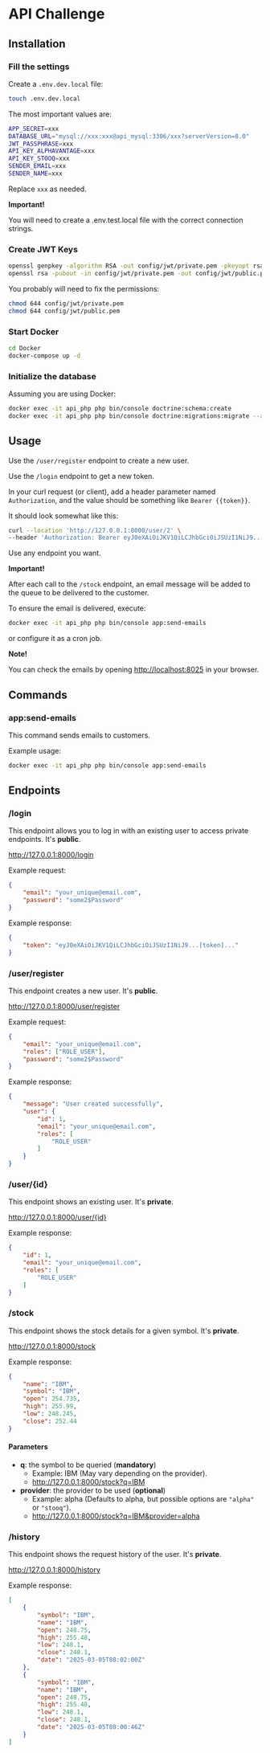 # API Challenge

## Installation

### Fill the settings

Create a `.env.dev.local` file:

~~~bash
touch .env.dev.local
~~~

The most important values are:

~~~bash
APP_SECRET=xxx
DATABASE_URL="mysql://xxx:xxx@api_mysql:3306/xxx?serverVersion=8.0"
JWT_PASSPHRASE=xxx
API_KEY_ALPHAVANTAGE=xxx
API_KEY_STOOQ=xxx
SENDER_EMAIL=xxx
SENDER_NAME=xxx
~~~

Replace `xxx` as needed.

**Important!**

You will need to create a .env.test.local file with the correct connection strings.

### Create JWT Keys

~~~bash
openssl genpkey -algorithm RSA -out config/jwt/private.pem -pkeyopt rsa_keygen_bits:4096
openssl rsa -pubout -in config/jwt/private.pem -out config/jwt/public.pem
~~~

You probably will need to fix the permissions:

~~~bash
chmod 644 config/jwt/private.pem
chmod 644 config/jwt/public.pem
~~~

### Start Docker

~~~bash
cd Docker
docker-compose up -d
~~~

### Initialize the database

Assuming you are using Docker:

~~~bash
docker exec -it api_php php bin/console doctrine:schema:create
docker exec -it api_php php bin/console doctrine:migrations:migrate --all-or-nothing --no-interaction
~~~

## Usage

Use the `/user/register` endpoint to create a new user.

Use the `/login` endpoint to get a new token.

In your curl request (or client), add a header parameter named `Authorization`, and the value should be something like `Bearer {{token}}`.

It should look somewhat like this:

~~~bash
curl --location 'http://127.0.0.1:8000/user/2' \
--header 'Authorization: Bearer eyJ0eXAiOiJKV1QiLCJhbGciOiJSUzI1NiJ9...[token]...'
~~~

Use any endpoint you want.

**Important!**

After each call to the `/stock` endpoint, an email message will be added to the queue to be delivered to the customer.

To ensure the email is delivered, execute:

~~~bash
docker exec -it api_php php bin/console app:send-emails
~~~

or configure it as a cron job.

**Note!**

You can check the emails by opening <http://localhost:8025> in your browser.

## Commands

### app:send-emails

This command sends emails to customers.

Example usage:

~~~bash
docker exec -it api_php php bin/console app:send-emails
~~~

## Endpoints

### /login

This endpoint allows you to log in with an existing user to access private endpoints.
It's **public**.

<http://127.0.0.1:8000/login>

Example request:

~~~json
{
    "email": "your_unique@email.com",
    "password": "some2$Password"
}
~~~

Example response:

~~~json
{
    "token": "eyJ0eXAiOiJKV1QiLCJhbGciOiJSUzI1NiJ9...[token]..."
}
~~~

### /user/register

This endpoint creates a new user.
It's **public**.

<http://127.0.0.1:8000/user/register>

Example request:

~~~json
{
    "email": "your_unique@email.com",
    "roles": ["ROLE_USER"],
    "password": "some2$Password"
}
~~~

Example response:

~~~json
{
    "message": "User created successfully",
    "user": {
        "id": 1,
        "email": "your_unique@email.com",
        "roles": [
            "ROLE_USER"
        ]
    }
}
~~~

### /user/{id}

This endpoint shows an existing user.
It's **private**.

<http://127.0.0.1:8000/user/{id}>

Example response:

~~~json
{
    "id": 1,
    "email": "your_unique@email.com",
    "roles": [
        "ROLE_USER"
    ]
}
~~~

### /stock

This endpoint shows the stock details for a given symbol.
It's **private**.

<http://127.0.0.1:8000/stock>

Example response:

~~~json
{
    "name": "IBM",
    "symbol": "IBM",
    "open": 254.735,
    "high": 255.99,
    "low": 248.245,
    "close": 252.44
}
~~~

#### Parameters

+ **q**: the symbol to be queried (**mandatory**)
    + Example: IBM (May vary depending on the provider).
    + <http://127.0.0.1:8000/stock?q=IBM>
+ **provider**: the provider to be used (**optional**)
    + Example: alpha (Defaults to alpha, but possible options are `"alpha"` or `"stooq"`).
    + <http://127.0.0.1:8000/stock?q=IBM&provider=alpha>

### /history

This endpoint shows the request history of the user.
It's **private**.

<http://127.0.0.1:8000/history>

Example response:

~~~json
[
    {
        "symbol": "IBM",
        "name": "IBM",
        "open": 248.75,
        "high": 255.48,
        "low": 248.1,
        "close": 248.1,
        "date": "2025-03-05T08:02:00Z"
    },
    {
        "symbol": "IBM",
        "name": "IBM",
        "open": 248.75,
        "high": 255.48,
        "low": 248.1,
        "close": 248.1,
        "date": "2025-03-05T08:00:46Z"
    }
]
~~~
